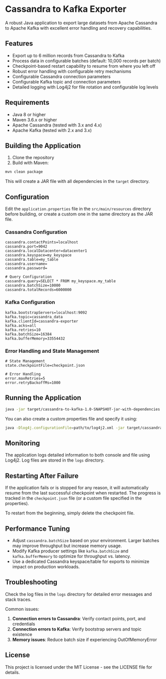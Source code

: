 # Cassandra to Kafka Exporter

A robust Java application to export large datasets from Apache Cassandra to Apache Kafka with excellent error handling and recovery capabilities.

## Features

- Export up to 6 million records from Cassandra to Kafka
- Process data in configurable batches (default: 10,000 records per batch)
- Checkpoint-based restart capability to resume from where you left off
- Robust error handling with configurable retry mechanisms
- Configurable Cassandra connection parameters
- Configurable Kafka topic and connection parameters
- Detailed logging with Log4j2 for file rotation and configurable log levels

## Requirements

- Java 8 or higher
- Maven 3.6.x or higher
- Apache Cassandra (tested with 3.x and 4.x)
- Apache Kafka (tested with 2.x and 3.x)

## Building the Application

1. Clone the repository
2. Build with Maven:

```bash
mvn clean package
```

This will create a JAR file with all dependencies in the `target` directory.

## Configuration

Edit the `application.properties` file in the `src/main/resources` directory before building, or create a custom one in the same directory as the JAR file.

### Cassandra Configuration

```properties
cassandra.contactPoints=localhost
cassandra.port=9042
cassandra.localDatacenter=datacenter1
cassandra.keyspace=my_keyspace
cassandra.table=my_table
cassandra.username=
cassandra.password=

# Query Configuration
cassandra.query=SELECT * FROM my_keyspace.my_table
cassandra.batchSize=10000
cassandra.totalRecords=6000000
```

### Kafka Configuration

```properties
kafka.bootstrapServers=localhost:9092
kafka.topic=cassandra_data
kafka.clientId=cassandra-exporter
kafka.acks=all
kafka.retries=10
kafka.batchSize=16384
kafka.bufferMemory=33554432
```

### Error Handling and State Management

```properties
# State Management
state.checkpointFile=checkpoint.json

# Error Handling
error.maxRetries=5
error.retryBackoffMs=1000
```

## Running the Application

```bash
java -jar target/cassandra-to-kafka-1.0-SNAPSHOT-jar-with-dependencies.jar
```

You can also create a custom properties file and specify it using:

```bash
java -Dlog4j.configurationFile=path/to/log4j2.xml -jar target/cassandra-to-kafka-1.0-SNAPSHOT-jar-with-dependencies.jar path/to/custom-application.properties
```

## Monitoring

The application logs detailed information to both console and file using Log4j2. Log files are stored in the `logs` directory.

## Restarting After Failure

If the application fails or is stopped for any reason, it will automatically resume from the last successful checkpoint when restarted. The progress is tracked in the `checkpoint.json` file (or a custom file specified in the properties).

To restart from the beginning, simply delete the checkpoint file.

## Performance Tuning

- Adjust `cassandra.batchSize` based on your environment. Larger batches may improve throughput but increase memory usage.
- Modify Kafka producer settings like `kafka.batchSize` and `kafka.bufferMemory` to optimize for throughput vs. latency.
- Use a dedicated Cassandra keyspace/table for exports to minimize impact on production workloads.

## Troubleshooting

Check the log files in the `logs` directory for detailed error messages and stack traces.

Common issues:

1. **Connection errors to Cassandra**: Verify contact points, port, and credentials
2. **Connection errors to Kafka**: Verify bootstrap servers and topic existence
3. **Memory issues**: Reduce batch size if experiencing OutOfMemoryError

## License

This project is licensed under the MIT License - see the LICENSE file for details. 